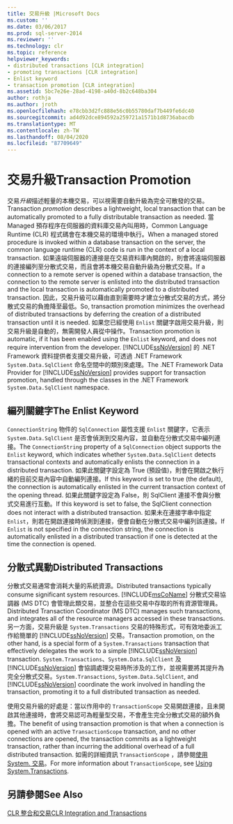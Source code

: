 ```yaml
---
title: 交易升級 |Microsoft Docs
ms.custom: ''
ms.date: 03/06/2017
ms.prod: sql-server-2014
ms.reviewer: ''
ms.technology: clr
ms.topic: reference
helpviewer_keywords:
- distributed transactions [CLR integration]
- promoting transactions [CLR integration]
- Enlist keyword
- transaction promotion [CLR integration]
ms.assetid: 5bc7e26e-28ad-4198-a40d-8b2c648ba304
author: rothja
ms.author: jroth
ms.openlocfilehash: e78cbb3d2fc888e56c0b55780daf7b449fe6dc40
ms.sourcegitcommit: ad4d92dce894592a259721a1571b1d8736abacdb
ms.translationtype: MT
ms.contentlocale: zh-TW
ms.lasthandoff: 08/04/2020
ms.locfileid: "87709649"
---
```

# <a name="transaction-promotion"></a><span data-ttu-id="f2c2d-102">交易升級</span><span class="sxs-lookup"><span data-stu-id="f2c2d-102">Transaction Promotion</span></span>
  <span data-ttu-id="f2c2d-103">交易*升級*描述輕量的本機交易，可以視需要自動升級為完全可散發的交易。</span><span class="sxs-lookup"><span data-stu-id="f2c2d-103">Transaction *promotion* describes a lightweight, local transaction that can be automatically promoted to a fully distributable transaction as needed.</span></span> <span data-ttu-id="f2c2d-104">當 Managed 預存程序在伺服器的資料庫交易內叫用時，Common Language Runtime (CLR) 程式碼會在本機交易的環境中執行。</span><span class="sxs-lookup"><span data-stu-id="f2c2d-104">When a managed stored procedure is invoked within a database transaction on the server, the common language runtime (CLR) code is run in the context of a local transaction.</span></span>  <span data-ttu-id="f2c2d-105">如果遠端伺服器的連接是在交易資料庫內開啟的，則會將遠端伺服器的連接編列至分散式交易，而且會將本機交易自動升級為分散式交易。</span><span class="sxs-lookup"><span data-stu-id="f2c2d-105">If a connection to a remote server is opened within a database transaction, the connection to the remote server is enlisted into the distributed transaction and the local transaction is automatically promoted to a distributed transaction.</span></span> <span data-ttu-id="f2c2d-106">因此，交易升級可以藉由直到需要時才建立分散式交易的方式，將分散式交易的負擔降至最低。</span><span class="sxs-lookup"><span data-stu-id="f2c2d-106">So, transaction promotion minimizes the overhead of distributed transactions by deferring the creation of a distributed transaction until it is needed.</span></span> <span data-ttu-id="f2c2d-107">如果您已經使用 `Enlist` 關鍵字啟用交易升級，則交易升級是自動的，無需開發人員從中操作。</span><span class="sxs-lookup"><span data-stu-id="f2c2d-107">Transaction promotion is automatic, if it has been enabled using the `Enlist` keyword, and does not require intervention from the developer.</span></span> <span data-ttu-id="f2c2d-108">[!INCLUDE[ssNoVersion](../../includes/ssnoversion-md.md)] 的 .NET Framework 資料提供者支援交易升級，可透過 .NET Framework `System.Data.SqlClient` 命名空間中的類別來處理。</span><span class="sxs-lookup"><span data-stu-id="f2c2d-108">The .NET Framework Data Provider for [!INCLUDE[ssNoVersion](../../includes/ssnoversion-md.md)] provides support for transaction promotion, handled through the classes in the .NET Framework `System.Data.SqlClient` namespace.</span></span>  
  
## <a name="the-enlist-keyword"></a><span data-ttu-id="f2c2d-109">編列關鍵字</span><span class="sxs-lookup"><span data-stu-id="f2c2d-109">The Enlist Keyword</span></span>  
 <span data-ttu-id="f2c2d-110">`ConnectionString` 物件的 `SqlConnection` 屬性支援 `Enlist` 關鍵字，它表示 `System.Data.SqlClient` 是否會偵測到交易內容，並自動在分散式交易中編列連接。</span><span class="sxs-lookup"><span data-stu-id="f2c2d-110">The `ConnectionString` property of a `SqlConnection` object supports the `Enlist` keyword, which indicates whether `System.Data.SqlClient` detects transactional contexts and automatically enlists the connection in a distributed transaction.</span></span> <span data-ttu-id="f2c2d-111">如果此關鍵字設定為 True (預設值)，則會在開啟之執行緒的目前交易內容中自動編列連接。</span><span class="sxs-lookup"><span data-stu-id="f2c2d-111">If this keyword is set to true (the default), the connection is automatically enlisted in the current transaction context of the opening thread.</span></span> <span data-ttu-id="f2c2d-112">如果此關鍵字設定為 False，則 SqlClient 連接不會與分散式交易進行互動。</span><span class="sxs-lookup"><span data-stu-id="f2c2d-112">If this keyword is set to false, the SqlClient connection does not interact with a distributed transaction.</span></span> <span data-ttu-id="f2c2d-113">如果未在連接字串中指定 `Enlist`，則若在開啟連接時偵測到連接，便會自動在分散式交易中編列該連接。</span><span class="sxs-lookup"><span data-stu-id="f2c2d-113">If `Enlist` is not specified in the connection string, the connection is automatically enlisted in a distributed transaction if one is detected at the time the connection is opened.</span></span>  
  
## <a name="distributed-transactions"></a><span data-ttu-id="f2c2d-114">分散式異動</span><span class="sxs-lookup"><span data-stu-id="f2c2d-114">Distributed Transactions</span></span>  
 <span data-ttu-id="f2c2d-115">分散式交易通常會消耗大量的系統資源。</span><span class="sxs-lookup"><span data-stu-id="f2c2d-115">Distributed transactions typically consume significant system resources.</span></span> [!INCLUDE[msCoName](../../includes/msconame-md.md)] <span data-ttu-id="f2c2d-116">分散式交易協調器 (MS DTC) 會管理此類交易，並整合在這些交易中存取的所有資源管理員。</span><span class="sxs-lookup"><span data-stu-id="f2c2d-116">Distributed Transaction Coordinator (MS DTC) manages such transactions, and integrates all of the resource managers accessed in these transactions.</span></span> <span data-ttu-id="f2c2d-117">另一方面，交易升級是 `System.Transactions` 交易的特殊形式，可有效地委派工作給簡單的 [!INCLUDE[ssNoVersion](../../includes/ssnoversion-md.md)] 交易。</span><span class="sxs-lookup"><span data-stu-id="f2c2d-117">Transaction promotion, on the other hand, is a special form of a `System.Transactions` transaction that effectively delegates the work to a simple [!INCLUDE[ssNoVersion](../../includes/ssnoversion-md.md)] transaction.</span></span> <span data-ttu-id="f2c2d-118">`System.Transactions`、`System.Data.SqlClient` 及 [!INCLUDE[ssNoVersion](../../includes/ssnoversion-md.md)] 會協調處理交易時所涉及的工作，並視需要將其提升為完全分散式交易。</span><span class="sxs-lookup"><span data-stu-id="f2c2d-118">`System.Transactions`, `System.Data.SqlClient`, and [!INCLUDE[ssNoVersion](../../includes/ssnoversion-md.md)] coordinate the work involved in handling the transaction, promoting it to a full distributed transaction as needed.</span></span>  
  
 <span data-ttu-id="f2c2d-119">使用交易升級的好處是：當以作用中的 `TransactionScope` 交易開啟連接，且未開啟其他連接時，會將交易認可為輕量型交易，不會產生完全分散式交易的額外負擔。</span><span class="sxs-lookup"><span data-stu-id="f2c2d-119">The benefit of using transaction promotion is that when a connection is opened with an active `TransactionScope` transaction, and no other connections are opened, the transaction commits as a lightweight transaction, rather than incurring the additional overhead of a full distributed transaction.</span></span> <span data-ttu-id="f2c2d-120">如需的詳細資訊 `TransactionScope` ，請參閱[使用 System. 交易](../native-client-ole-db-transactions/transactions.md)。</span><span class="sxs-lookup"><span data-stu-id="f2c2d-120">For more information about `TransactionScope`, see [Using System.Transactions](../native-client-ole-db-transactions/transactions.md).</span></span>  
  
## <a name="see-also"></a><span data-ttu-id="f2c2d-121">另請參閱</span><span class="sxs-lookup"><span data-stu-id="f2c2d-121">See Also</span></span>  
 [<span data-ttu-id="f2c2d-122">CLR 整合和交易</span><span class="sxs-lookup"><span data-stu-id="f2c2d-122">CLR Integration and Transactions</span></span>](clr-integration-and-transactions.md)  
  
  
